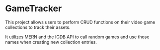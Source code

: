 # GameTracker
This project allows users to perform CRUD functions on their video game collections to track their assets.

It utilizes MERN and the IGDB API to call random games and use those names when creating new collection entries.
